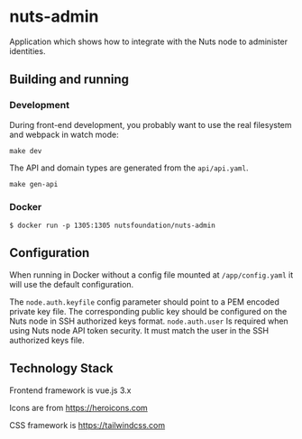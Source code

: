 # nuts-admin
Application which shows how to integrate with the Nuts node to administer identities.

## Building and running

### Development

During front-end development, you probably want to use the real filesystem and webpack in watch mode:

```shell
make dev
```

The API and domain types are generated from the `api/api.yaml`.
```shell
make gen-api
```

### Docker
```shell
$ docker run -p 1305:1305 nutsfoundation/nuts-admin
```

## Configuration
When running in Docker without a config file mounted at `/app/config.yaml` it will use the default configuration.

The `node.auth.keyfile` config parameter should point to a PEM encoded private key file. The corresponding public key should be configured on the Nuts node in SSH authorized keys format.
`node.auth.user` Is required when using Nuts node API token security. It must match the user in the SSH authorized keys file.

## Technology Stack

Frontend framework is vue.js 3.x

Icons are from https://heroicons.com

CSS framework is https://tailwindcss.com
